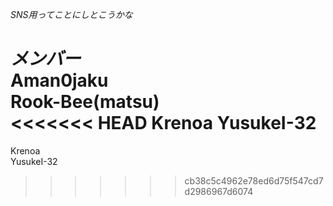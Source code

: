 _SNS用ってことにしとこうかな_

_メンバー_  
Aman0jaku  
Rook-Bee(matsu)  
<<<<<<< HEAD
Krenoa
YusukeI-32
=======
Krenoa  
YusukeI-32  
>>>>>>> cb38c5c4962e78ed6d75f547cd7d2986967d6074

